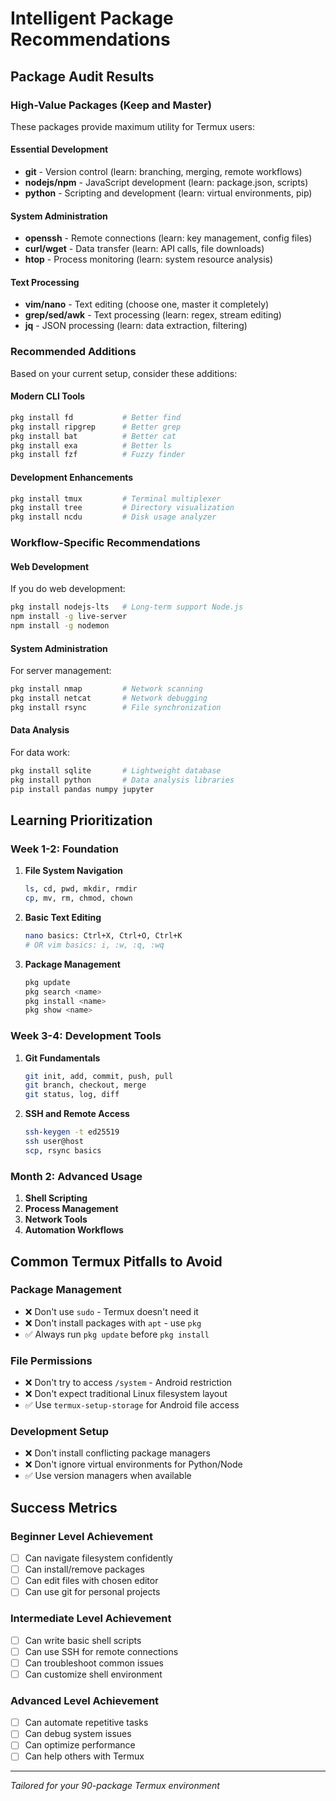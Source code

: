 # Intelligent Package Recommendations

## Package Audit Results

### High-Value Packages (Keep and Master)
These packages provide maximum utility for Termux users:

#### Essential Development
- **git** - Version control (learn: branching, merging, remote workflows)
- **nodejs/npm** - JavaScript development (learn: package.json, scripts)
- **python** - Scripting and development (learn: virtual environments, pip)

#### System Administration
- **openssh** - Remote connections (learn: key management, config files)
- **curl/wget** - Data transfer (learn: API calls, file downloads)
- **htop** - Process monitoring (learn: system resource analysis)

#### Text Processing
- **vim/nano** - Text editing (choose one, master it completely)
- **grep/sed/awk** - Text processing (learn: regex, stream editing)
- **jq** - JSON processing (learn: data extraction, filtering)

### Recommended Additions
Based on your current setup, consider these additions:

#### Modern CLI Tools
```bash
pkg install fd           # Better find
pkg install ripgrep      # Better grep  
pkg install bat          # Better cat
pkg install exa          # Better ls
pkg install fzf          # Fuzzy finder
```

#### Development Enhancements
```bash
pkg install tmux         # Terminal multiplexer
pkg install tree         # Directory visualization
pkg install ncdu         # Disk usage analyzer
```

### Workflow-Specific Recommendations

#### Web Development
If you do web development:
```bash
pkg install nodejs-lts   # Long-term support Node.js
npm install -g live-server
npm install -g nodemon
```

#### System Administration
For server management:
```bash
pkg install nmap         # Network scanning
pkg install netcat       # Network debugging
pkg install rsync        # File synchronization
```

#### Data Analysis
For data work:
```bash
pkg install sqlite       # Lightweight database
pkg install python       # Data analysis libraries
pip install pandas numpy jupyter
```

## Learning Prioritization

### Week 1-2: Foundation
1. **File System Navigation**
   ```bash
   ls, cd, pwd, mkdir, rmdir
   cp, mv, rm, chmod, chown
   ```

2. **Basic Text Editing**
   ```bash
   nano basics: Ctrl+X, Ctrl+O, Ctrl+K
   # OR vim basics: i, :w, :q, :wq
   ```

3. **Package Management**
   ```bash
   pkg update
   pkg search <name>
   pkg install <name>
   pkg show <name>
   ```

### Week 3-4: Development Tools
1. **Git Fundamentals**
   ```bash
   git init, add, commit, push, pull
   git branch, checkout, merge
   git status, log, diff
   ```

2. **SSH and Remote Access**
   ```bash
   ssh-keygen -t ed25519
   ssh user@host
   scp, rsync basics
   ```

### Month 2: Advanced Usage
1. **Shell Scripting**
2. **Process Management**
3. **Network Tools**
4. **Automation Workflows**

## Common Termux Pitfalls to Avoid

### Package Management
- ❌ Don't use `sudo` - Termux doesn't need it
- ❌ Don't install packages with `apt` - use `pkg`
- ✅ Always run `pkg update` before `pkg install`

### File Permissions
- ❌ Don't try to access `/system` - Android restriction
- ❌ Don't expect traditional Linux filesystem layout
- ✅ Use `termux-setup-storage` for Android file access

### Development Setup
- ❌ Don't install conflicting package managers
- ❌ Don't ignore virtual environments for Python/Node
- ✅ Use version managers when available

## Success Metrics

### Beginner Level Achievement
- [ ] Can navigate filesystem confidently
- [ ] Can install/remove packages
- [ ] Can edit files with chosen editor
- [ ] Can use git for personal projects

### Intermediate Level Achievement  
- [ ] Can write basic shell scripts
- [ ] Can use SSH for remote connections
- [ ] Can troubleshoot common issues
- [ ] Can customize shell environment

### Advanced Level Achievement
- [ ] Can automate repetitive tasks
- [ ] Can debug system issues
- [ ] Can optimize performance
- [ ] Can help others with Termux

---
*Tailored for your 90-package Termux environment*
